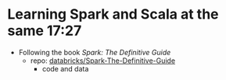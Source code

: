 # Learning Spark and Scala at the same 17:27

- Following the book *Spark: The Definitive Guide*
    - repo: [databricks/Spark-The-Definitive-Guide](https://github.com/databricks/Spark-The-Definitive-Guide/tree/master)
        - code and data
